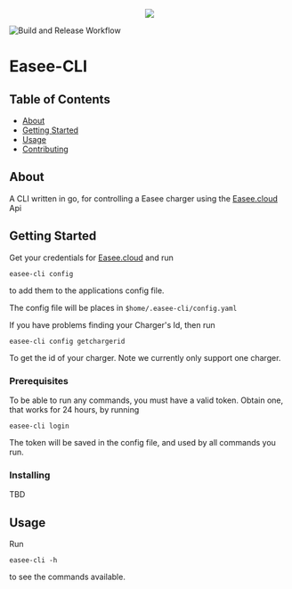 <p align="center">
  <img src="https://d2csxpduxe849s.cloudfront.net/media/A2D1552F-F177-4B01-9E863028C1D46C3F/71D770BF-9E4D-4579-8C70BD1E4DDEC6DC/webimage-577038BF-2EB9-43FA-B2921FF789B05FAA.png">
</p>

![Build and Release Workflow](https://github.com/rhjensen79/easee-cli/actions/workflows/release_build.yml/badge.svg)

# Easee-CLI

## Table of Contents

- [About](#about)
- [Getting Started](#getting_started)
- [Usage](#usage)
- [Contributing](../CONTRIBUTING.md)

## About <a name = "about"></a>

A CLI written in go, for controlling a Easee charger using the [Easee.cloud](https://easee.cloud) Api

## Getting Started <a name = "getting_started"></a>

Get your credentials for [Easee.cloud](https://easee.cloud)
and run

```
easee-cli config
```

to add them to the applications config file.

The config file will be places in `$home/.easee-cli/config.yaml`

If you have problems finding your Charger's Id, then run

```
easee-cli config getchargerid
```

To get the id of your charger.
Note we currently only support one charger.

### Prerequisites

To be able to run any commands, you must have a valid token.
Obtain one, that works for 24 hours, by running

```
easee-cli login
```

The token will be saved in the config file, and used by all commands you run.

### Installing

TBD

## Usage <a name = "usage"></a>

Run

```
easee-cli -h 
```

to see the commands available.
